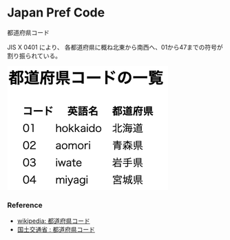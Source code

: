 Japan Pref Code
===============

都道府県コード

JIS X 0401 により、
各都道府県に概ね北東から南西へ、01から47までの符号が割り振られている。

![japan pref code](https://github.com/ohwada/World_Countries/blob/main/japan_municipaliy/japan_pref_code/screenshots/japan_prefecture_code_list.png)

### Reference 

- [wikipedia: 都道府県コード](https://ja.m.wikipedia.org/wiki/%E5%85%A8%E5%9B%BD%E5%9C%B0%E6%96%B9%E5%85%AC%E5%85%B1%E5%9B%A3%E4%BD%93%E3%82%B3%E3%83%BC%E3%83%89#%E9%83%BD%E9%81%93%E5%BA%9C%E7%9C%8C%E3%82%B3%E3%83%BC%E3%83%89)
- [国土交通省 : 都道府県コード](https://nlftp.mlit.go.jp/ksj/gml/codelist/PrefCd.html)
